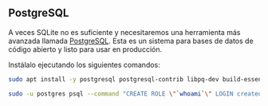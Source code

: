 ## PostgreSQL

A veces SQLite no es suficiente y necesitaremos una herramienta más avanzada llamada [PostgreSQL](https://www.postgresql.org/). Esta es un sistema para bases de datos de código abierto y listo para usar en producción.

Instálalo ejecutando los siguientes comandos:

```bash
sudo apt install -y postgresql postgresql-contrib libpq-dev build-essential
```

```bash
sudo -u postgres psql --command "CREATE ROLE \"`whoami`\" LOGIN createdb;"
```

